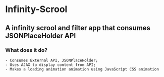 # Infinity-Scrool

## A infinity scrool and filter app that consumes JSONPlaceHolder API

### What does it do?
    - Consumes External API, JSONPlaceHolder;
    - Uses AJAX to display content from API;
    - Makes a loading animation animation using JavaScript CSS animation